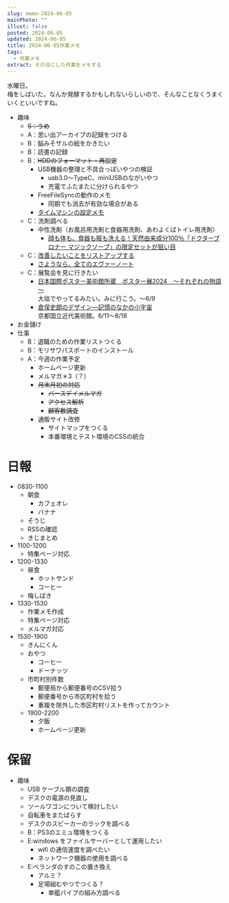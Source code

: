 ```yaml
---
slug: memo-2024-06-05
mainPhoto: ""
illust: false
posted: 2024-06-05
updated: 2024-06-05
title: 2024-06-05作業メモ
tags:
  - 作業メモ
extract: その日にした作業をメモする
---
```


水曜日。  
梅をしばいた。なんか発酵するかもしれないらしいので、そんなことなくうまくいくといいですね。

- 趣味
  - ~~S：うめ~~
  - A：思い出アーカイブの記録をつける
  - B：脳みそザルの絵をかきたい
  - B：読書の記録
  - B：~~HDDのフォーマット・再設定~~
    - USB機器の整理と不具合っぽいやつの検証
      - usb3.0〜TypeC、miniUSBのながいやつ
      - 充電でふたまたに分けられるやつ
    - FreeFileSyncの動作のメモ
      - 同期でも消去が有効な場合がある
    - [タイムマシンの設定メモ](https://support.apple.com/ja-jp/guide/mac-help/mh15139/mac)
  - C：洗剤調べる
    - 中性洗剤（お風呂用洗剤と食器用洗剤、あわよくばトイレ用洗剤）
      - [顔も体も、食器も服も洗える！天然由来成分100％「ドクターブロナー マジックソープ」の限定セットが狙い目](https://www.bepal.net/archives/431622)  
  - C：[改善したいことをリストアップする](../life/2022-03-07-欲しいもの・やりたいこと) 
    - [さようなら、全てのエヴァーノート](https://honeshabri.hatenablog.com/entry/Evernote_to_Obsidian)  
  - C：展覧会を見に行きたい
    - [日本国際ポスター美術館所蔵　ポスター展2024　～それぞれの物語～](https://www.japandesign.ne.jp/event/postermuseum-ogaki-2024/)  
    大垣でやってるみたい。みに行こう。〜6/9
    - [倉俣史朗のデザイン―記憶のなかの小宇宙](https://www.momak.go.jp/Japanese/exhibitionarchive/2024/459.html)  
      京都国立近代美術館。6/11〜8/18
- お金儲け
- 仕事
  - B：退職のための作業リストつくる
  - B：モリサワパスポートのインストール
  - A：今週の作業予定
    - ホームページ更新
    - メルマガ＊3（？）
    - ~~月末月初の対応~~
      - ~~バースデイメルマガ~~
      - ~~アクセス解析~~
      - ~~顧客数調査~~
    - 通販サイト改修
      - サイトマップをつくる
      - 本番環境とテスト環境のCSSの統合

# 日報

- 0830-1100
  - 朝食
    - カフェオレ
    - バナナ
  - そうじ
  - RSSの確認
  - きじまとめ
- 1100-1200
  - 特集ページ対応
- 1200-1330
  - 昼食
    - ホットサンド
    - コーヒー
  - 梅しばき
- 1330-1530
  - 作業メモ作成
  - 特集ページ対応
  - メルマガ対応
- 1530-1900
  - きんにくん
  - おやつ
    - コーヒー
    - ドーナッツ
  - 市町村別件数
    - 郵便局から郵便番号のCSV拾う
    - 郵便番号から市区町村を拾う
    - 重複を除外した市区町村リストを作ってカウント
  - 1900-2200
    - 夕飯
    - ホームページ更新
# 保留

- 趣味
  - USB ケーブル類の調査
  - デスクの電源の見直し
  - ツールワゴンについて検討したい
  - 自転車をまたばらす
  - デスクのスピーカーのラックを調べる
  - B：PS3のエミュ環境をつくる
  - E:windows をファイルサーバーとして運用したい
    - wifi の通信速度を調べたい
    - ネットワーク機器の使用を調べる
  - E:ベランダのすのこの置き換え
    - アルミ？
    - 足場組むやつでつくる？
      - 単艦パイプの組み方調べる
